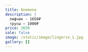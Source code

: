 ```yaml
---
title: Anemona
description: |
  лифчик - 1650₽
  трусы – 1000₽
price: 2650
sale: false
image: /static/image/lingerie_1.jpg
gallery: []
---
```



